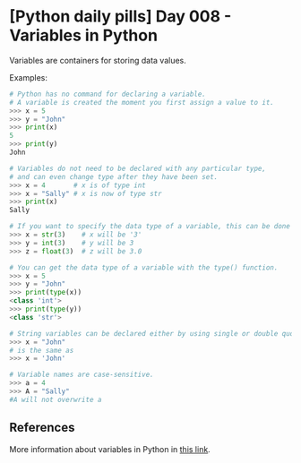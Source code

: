 # [Python daily pills] Day 008 - Variables in Python

Variables are containers for storing data values.

Examples:

```python
# Python has no command for declaring a variable. 
# A variable is created the moment you first assign a value to it.
>>> x = 5
>>> y = "John"
>>> print(x)
5
>>> print(y)
John

# Variables do not need to be declared with any particular type, 
# and can even change type after they have been set.
>>> x = 4       # x is of type int
>>> x = "Sally" # x is now of type str
>>> print(x)
Sally

# If you want to specify the data type of a variable, this can be done with casting.
>>> x = str(3)    # x will be '3'
>>> y = int(3)    # y will be 3
>>> z = float(3)  # z will be 3.0

# You can get the data type of a variable with the type() function.
>>> x = 5
>>> y = "John"
>>> print(type(x))
<class 'int'>
>>> print(type(y))
<class 'str'>

# String variables can be declared either by using single or double quotes:
>>> x = "John"
# is the same as
>>> x = 'John'

# Variable names are case-sensitive.
>>> a = 4
>>> A = "Sally"
#A will not overwrite a
```

## References

More information about variables in Python in [this link](https://realpython.com/python-variables/).
